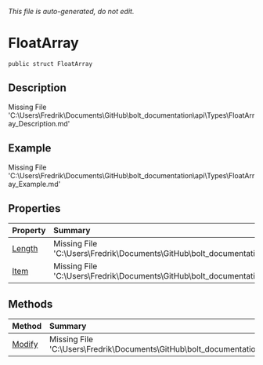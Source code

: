 *This file is auto-generated, do not edit.*

# FloatArray
`public struct FloatArray`
## Description
Missing File 'C:\Users\Fredrik\Documents\GitHub\bolt_documentation\api\Types\FloatArray_Description.md'
## Example
Missing File 'C:\Users\Fredrik\Documents\GitHub\bolt_documentation\api\Types\FloatArray_Example.md'
## Properties
| Property | Summary |
|:-----|:--------|
|[Length](FloatArray/P/Length.md)|Missing File 'C:\Users\Fredrik\Documents\GitHub\bolt_documentation\api\Types\FloatArray\P\Length_Summary.md'|
|[Item](FloatArray/P/Item.md)|Missing File 'C:\Users\Fredrik\Documents\GitHub\bolt_documentation\api\Types\FloatArray\P\Item_Summary.md'|
## Methods
| Method | Summary |
|:-----|:--------|
|[Modify](FloatArray/M/Modify.md)|Missing File 'C:\Users\Fredrik\Documents\GitHub\bolt_documentation\api\Types\FloatArray\M\Modify_Summary.md'|
